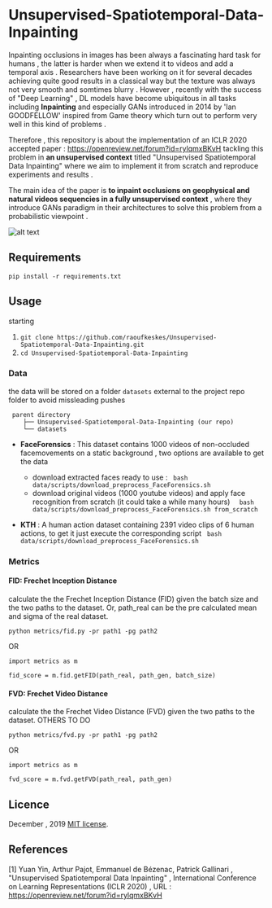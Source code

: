 # Unsupervised-Spatiotemporal-Data-Inpainting
Inpainting occlusions in images has been always a fascinating hard task for humans , the latter is harder when we extend it to videos and add a temporal axis . Researchers have been working on it for several decades achieving quite good results in a classical way but the texture was always not very smooth and somtimes blurry . However , recently with the success of "Deep Learning" , DL models have become ubiquitous in all tasks including **Inpainting** and especially GANs introduced in 2014 by 'Ian GOODFELLOW' inspired from Game theory which turn out to perform very well in this kind of problems .

Therefore , this repository is about the implementation of an ICLR 2020 accepted paper : https://openreview.net/forum?id=rylqmxBKvH tackling this problem in **an unsupervised context** titled "Unsupervised Spatiotemporal Data Inpainting" where we aim to implement it from scratch and reproduce experiments and results .

The main idea of the paper is **to inpaint occlusions on geophysical and natural videos sequencies in a fully unsupervised context** , where they introduce GANs paradigm in their architectures to solve this problem from a probabilistic viewpoint .



![alt text][logo]

[logo]: https://i.ibb.co/bmK0LWc/Unsupervised-Inpainting-GAN-based.png 

## Requirements
``` pip install -r requirements.txt ```
## Usage 
starting 
1) ```git clone https://github.com/raoufkeskes/Unsupervised-Spatiotemporal-Data-Inpainting.git```
2) ```cd Unsupervised-Spatiotemporal-Data-Inpainting```

### Data 
the data will be stored on a folder ```datasets``` external to the project repo folder to avoid missleading pushes 
```
 parent directory
    ├── Unsupervised-Spatiotemporal-Data-Inpainting (our repo) 
    └── datasets
```
* **FaceForensics** : This dataset contains 1000 videos of non-occluded facemovements on a static background ,
two options are available to get the data   
    * download extracted faces ready to use : 
    ```  bash data/scripts/download_preprocess_FaceForensics.sh ```
    *  download original videos (1000 youtube videos) and apply face recognition  from scratch (it could take a while many hours)
    ```  bash data/scripts/download_preprocess_FaceForensics.sh from_scratch```

* **KTH** : A human action dataset containing 2391 video clips of 6 human actions, to get it just execute the corresponding script 
```  bash data/scripts/download_preprocess_FaceForensics.sh ```

### Metrics
#### FID: Frechet Inception Distance
calculate the the Frechet Inception Distance (FID) given the batch size and the two paths to the dataset. Or, path_real can be the pre calculated mean and sigma of the real dataset.

```
python metrics/fid.py -pr path1 -pg path2
```
OR 
```
import metrics as m

fid_score = m.fid.getFID(path_real, path_gen, batch_size)
```

#### FVD: Frechet Video Distance
calculate the the Frechet Video Distance (FVD) given the two paths to the dataset.
OTHERS TO DO
```
python metrics/fvd.py -pr path1 -pg path2
```
OR 
```
import metrics as m

fvd_score = m.fvd.getFVD(path_real, path_gen)
```


<!---                                 
## Notes
TO DO
## Experiments and results 
TO DO paper
TO DO ours ( if we have time ) 
## Proposed improvements 
for the paper : 
for the implementation : 
-->

## Licence 
December , 2019
[MIT license](http://opensource.org/licenses/MIT).

## References
[1] Yuan Yin, Arthur Pajot, Emmanuel de Bézenac, Patrick Gallinari , "Unsupervised Spatiotemporal Data Inpainting" , International Conference on Learning Representations (ICLR 2020) , URL : https://openreview.net/forum?id=rylqmxBKvH







